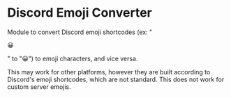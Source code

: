 # Discord Emoji Converter
Module to convert Discord emoji shortcodes (ex: "<pre>:grinning:</pre>" to "😀") to emoji characters, and vice versa.

This may work for other platforms, however they are built according to Discord's emoji shortcodes, which are not standard. This does not work for custom server emojis.
